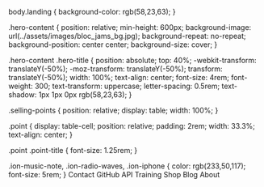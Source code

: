 body.landing {
    background-color: rgb(58,23,63);
}

.hero-content {
    position: relative;
    min-height: 600px;
    background-image: url(../assets/images/bloc_jams_bg.jpg);
    background-repeat: no-repeat;
    background-position: center center;
    background-size: cover;
}

.hero-content .hero-title {
    position: absolute;
    top: 40%;
    -webkit-transform: translateY(-50%);
    -moz-transform: translateY(-50%);
    transform: translateY(-50%);
    width: 100%;
    text-align: center;
    font-size: 4rem;
    font-weight: 300;
    text-transform: uppercase;
    letter-spacing: 0.5rem;
    text-shadow: 1px 1px 0px rgb(58,23,63);
}

.selling-points {
    position: relative;
    display: table;
    width: 100%;
}

.point {
    display: table-cell;
    position: relative;
    padding: 2rem;
    width: 33.3%;
    text-align: center;
}

.point  .point-title {
    font-size: 1.25rem;
}

.ion-music-note,
.ion-radio-waves,
.ion-iphone {
    color: rgb(233,50,117);
    font-size: 5rem;
}
Contact GitHub API Training Shop Blog About
